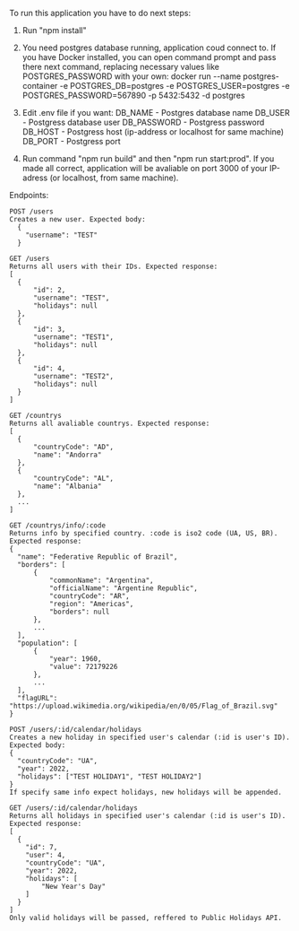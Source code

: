 To run this application you have to do next steps:

  1. Run "npm install"

  2. You need postgres database running, application coud connect to. If you have Docker installed, you can open command prompt and pass there next command, replacing necessary values like POSTGRES_PASSWORD with your own:
    docker run --name postgres-container -e POSTGRES_DB=postgres -e POSTGRES_USER=postgres -e POSTGRES_PASSWORD=567890 -p 5432:5432 -d postgres

  3. Edit .env file if you want: 
    DB_NAME - Postgres database name
    DB_USER - Postgress database user
    DB_PASSWORD - Postgress password
    DB_HOST - Postgress host (ip-address or localhost for same machine)
    DB_PORT - Postgress port

  4. Run command "npm run build" and then "npm run start:prod". If you made all correct, application will be avaliable on port 3000 of your IP-adress (or localhost, from same machine).

  Endpoints: 
    
    POST /users
    Creates a new user. Expected body: 
      {
        "username": "TEST"
      }
    
    GET /users
    Returns all users with their IDs. Expected response: 
    [
      {
          "id": 2,
          "username": "TEST",
          "holidays": null
      },
      {
          "id": 3,
          "username": "TEST1",
          "holidays": null
      },
      {
          "id": 4,
          "username": "TEST2",
          "holidays": null
      }
    ]
    
    GET /countrys
    Returns all avaliable countrys. Expected response:
    [
      {
          "countryCode": "AD",
          "name": "Andorra"
      },
      {
          "countryCode": "AL",
          "name": "Albania"
      },
      ...
    ]

    GET /countrys/info/:code
    Returns info by specified country. :code is iso2 code (UA, US, BR). Expected response: 
    {
      "name": "Federative Republic of Brazil",
      "borders": [
          {
              "commonName": "Argentina",
              "officialName": "Argentine Republic",
              "countryCode": "AR",
              "region": "Americas",
              "borders": null
          },
          ...
      ],
      "population": [
          {
              "year": 1960,
              "value": 72179226
          },
          ...
      ],
      "flagURL": "https://upload.wikimedia.org/wikipedia/en/0/05/Flag_of_Brazil.svg"
    }

    POST /users/:id/calendar/holidays
    Creates a new holiday in specified user's calendar (:id is user's ID). Expected body:
    {
      "countryCode": "UA",
      "year": 2022,
      "holidays": ["TEST HOLIDAY1", "TEST HOLIDAY2"]
    }
    If specify same info expect holidays, new holidays will be appended.

    GET /users/:id/calendar/holidays
    Returns all holidays in specified user's calendar (:id is user's ID). Expected response:
    [
      {
        "id": 7,
        "user": 4,
        "countryCode": "UA",
        "year": 2022,
        "holidays": [
            "New Year's Day"
        ]
      }
    ]
    Only valid holidays will be passed, reffered to Public Holidays API.
